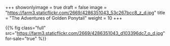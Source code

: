 +++
showonlyimage = true
draft = false
image = "https://farm3.staticflickr.com/2669/4286351043_53c267bcc8_z_d.jpg"
title = "The Adventures of Golden Ponytail"
weight = 10
+++

{{% fig class="full" src="https://farm3.staticflickr.com/2669/4286351043_d103396dc7_o_d.jpg" for-sale="true" %}}
